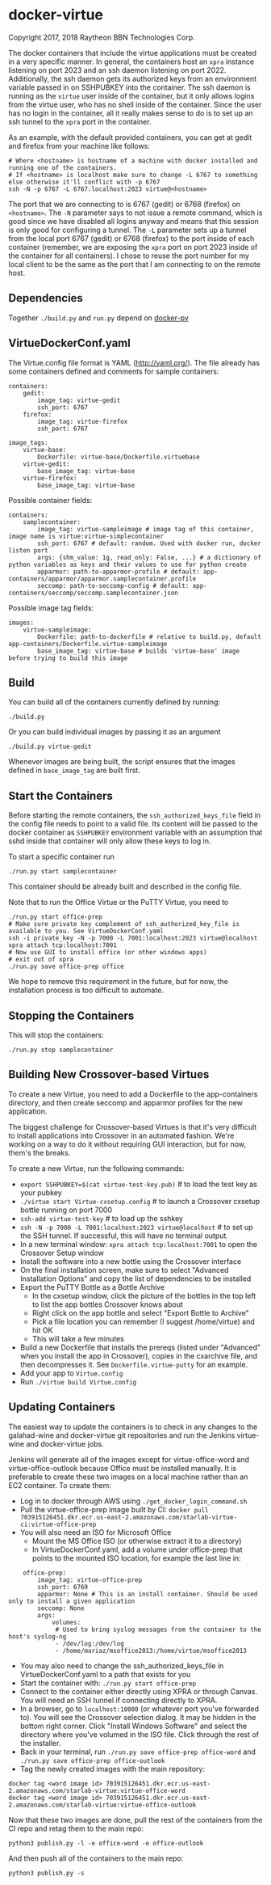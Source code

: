 docker-virtue
=============

Copyright 2017, 2018 Raytheon BBN Technologies Corp.

The docker containers that include the virtue applications must be created in a very specific manner. In general,
the containers host an `xpra` instance listening on port 2023 and an ssh daemon listening on port 2022. Additionally,
the ssh daemon gets its authorized keys from an environment variable passed in on SSHPUBKEY into the container. The ssh
daemon is running as the `virtue` user inside of the container, but it only allows logins from the virtue user, who has no shell
inside of the container. Since the user has no login in the container, all it really makes sense to do is to set up an ssh tunnel
to the `xpra` port in the container.

As an example, with the default provided containers, you can get at gedit and firefox from your machine like follows:

```
# Where <hostname> is hostname of a machine with docker installed and running one of the containers.
# If <hostname> is localhost make sure to change -L 6767 to something else otherwise it'll conflict with -p 6767
ssh -N -p 6767 -L 6767:localhost:2023 virtue@<hostname>
```
The port that we are connecting to is 6767 (gedit) or 6768 (firefox) on `<hostname>`. The `-N` parameter says to not issue a remote command, which
is good since we have disabled all logins anyway and means that this session is only good for configuring a tunnel. The `-L` parameter
sets up a tunnel from the local port 6767 (gedit) or 6768 (firefox) to the port inside of each container (remember, we are exposing
the `xpra` port on port 2023 inside of the container for all containers). I chose to reuse the port number for my local client to be the
same as the port that I am connecting to on the remote host.


Dependencies
------------

Together `./build.py` and `run.py` depend on [docker-py](https://github.com/docker/docker-py)

VirtueDockerConf.yaml
-------------

The Virtue.config file format is YAML (http://yaml.org/). The file already has some containers defined and comments for sample containers:
```
containers:
	gedit:
		image_tag: virtue-gedit
		ssh_port: 6767
	firefox:
		image_tag: virtue-firefox
		ssh_port: 6767

image_tags:
	virtue-base:
		Dockerfile: virtue-base/Dockerfile.virtuebase
	virtue-gedit:
		base_image_tag: virtue-base
	virtue-firefox:
		base_image_tag: virtue-base

```

Possible container fields:
```
containers:
	samplecontainer:
	    image_tag: virtue-sampleimage # image tag of this container, image name is virtue:virtue-simplecontainer
        ssh_port: 6767 # default: random. Used with docker run, docker listen port
        args: {shm_value: 1g, read_only: False, ...} # a dictionary of python variables as keys and their values to use for python create
        apparmor: path-to-apparmor-profile # default: app-containers/apparmor/apparmor.samplecontainer.profile
		seccomp: path-to-seccomp-config # default: app-containers/seccomp/seccomp.samplecontainer.json
```

Possible image tag fields:
```
images:
	virtue-sampleimage:
	    Dockerfile: path-to-dockerfile # relative to build.py, default app-containers/Dockerfile.virtue-sampleimage
	    base_image_tag: virtue-base # builds 'virtue-base' image before trying to build this image

```

Build
-----

You can build all of the containers currently defined by running:
```
./build.py
```

Or you can build individual images by passing it as an argument
```
./build.py virtue-gedit
```

Whenever images are being built, the script ensures that the images defined in `base_image_tag` are built first.

Start the Containers
--------------------

Before starting the remote containers, the `ssh_authorized_keys_file` field in the config file needs to point to a valid file. Its content will be passed to the docker container as `SSHPUBKEY` environment variable with an assumption that sshd inside that container will only allow these keys to log in.

To start a specific container run
```
./run.py start samplecontainer
```
This container should be already built and described in the config file.

Note that to run the Office Virtue or the PuTTY Virtue, you need to 
```
./run.py start office-prep
# Make sure private key complement of ssh_authorized_key_file is available to you. See VirtueDockerConf.yaml
ssh -i private_key -N -p 7000 -L 7001:localhost:2023 virtue@localhost
xpra attach tcp:localhost:7001
# Now use GUI to install office (or other windows apps)
# exit out of xpra
./run.py save office-prep office
```
We hope to remove this requirement in the future, but for now, the installation process is too difficult to automate.


Stopping the Containers
------------------------

This will stop the containers:
```
./run.py stop samplecontainer
```

Building New Crossover-based Virtues
------------------------

To create a new Virtue, you need to add a Dockerfile to the app-containers directory, and then create seccomp and apparmor profiles for the new application.

The biggest challenge for Crossover-based Virtues is that it's very difficult to install applications into Crossover in an automated fashion. We're working on a way to do it without requiring GUI interaction, but for now, them's the breaks.

To create a new Virtue, run the following commands:

- `export SSHPUBKEY=$(cat virtue-test-key.pub)` # to load the test key as your pubkey
- `./virtue start Virtue-cxsetup.config` # to launch a Crossover cxsetup bottle running on port 7000
- `ssh-add virtue-test-key` # to load up the sshkey
- `ssh -N -p 7000 -L 7001:localhost:2023 virtue@localhost` # to set up the SSH tunnel. If successful, this will have no terminal output.
- In a new terminal window: `xpra attach tcp:localhost:7001` to open the Crossover Setup window
- Install the software into a new bottle using the Crossover interface
- On the final installation screen, make sure to select "Advanced Installation Options" and copy the list of dependencies to be installed
- Export the PuTTY Bottle as a Bottle Archive
	- In the cxsetup window, click the picture of the bottles in the top left to list the app bottles Crossover knows about
	- Right click on the app bottle and select "Export Bottle to Archive"
	- Pick a file location you can remember (I suggest /home/virtue) and hit OK
	- This will take a few minutes
- Build a new Dockerfile that installs the prereqs (listed under "Advanced" when you install the app in Crossover), copies in the cxarchive file, and then decompresses it. See `Dockerfile.virtue-putty` for an example.
- Add your app to `Virtue.config`
- Run `./virtue build Virtue.config`


Updating Containers
------------------------

The easiest way to update the containers is to check in any changes to the galahad-wine and docker-virtue git repositories and run the Jenkins virtue-wine and docker-virtue jobs.

Jenkins will generate all of the images except for virtue-office-word and virtue-office-outlook because Office must be installed manually.  It is preferable to create these two images on a local machine rather than an EC2 container.  To create them:

- Log in to docker through AWS using `./get_docker_login_command.sh`
- Pull the virtue-office-prep image built by CI: `docker pull 703915126451.dkr.ecr.us-east-2.amazonaws.com/starlab-virtue-ci:virtue-office-prep`
- You will also need an ISO for Microsoft Office
    - Mount the MS Office ISO (or otherwise extract it to a directory)
    - In VirtueDockerConf.yaml, add a volume under office-prep that points to the mounted ISO location, for example the last line in:
```
    office-prep:
        image_tag: virtue-office-prep
        ssh_port: 6769
        apparmor: None # This is an install container. Should be used only to install a given application
        seccomp: None
        args:
            volumes:
             # Used to bring syslog messages from the container to the host's syslog-ng
             - /dev/log:/dev/log
             - /home/mariaz/msoffice2013:/home/virtue/msoffice2013
```
- You may also need to change the ssh_authorized_keys_file in VirtueDockerConf.yaml to a path that exists for you
- Start the container with: `./run.py start office-prep`
- Connect to the container either directly using XPRA or through Canvas.  You will need an SSH tunnel if connecting directly to XPRA.
- In a browser, go to `localhost:10000` (or whatever port you've forwarded to).  You will see the Crossover selection dialog.  It may be hidden in the bottom right corner.  Click "Install Windows Software" and select the directory where you've volumed in the ISO file.  Click through the rest of the installer.
- Back in your terminal, run `./run.py save office-prep office-word` and `./run.py save office-prep office-outlook`
- Tag the newly created images with the main repository:
```
docker tag <word image id> 703915126451.dkr.ecr.us-east-2.amazonaws.com/starlab-virtue:virtue-office-word
docker tag <word image id> 703915126451.dkr.ecr.us-east-2.amazonaws.com/starlab-virtue:virtue-office-outlook
```

Now that these two images are done, pull the rest of the containers from the CI repo and retag them to the main repo:
```
python3 publish.py -l -e office-word -e office-outlook
```

And then push all of the containers to the main repo:
```
python3 publish.py -s
```

